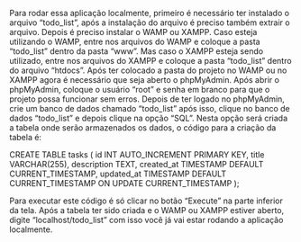 Para rodar essa aplicação localmente, primeiro é necessário ter instalado o arquivo “todo_list”, após a instalação do arquivo é preciso também extrair o arquivo. Depois é preciso instalar o WAMP ou XAMPP. Caso esteja utilizando o WAMP, entre nos arquivos do WAMP e coloque a pasta “todo_list” dentro da pasta “www”. Mas caso o XAMPP esteja sendo utilizado, entre nos arquivos do XAMPP e coloque a pasta “todo_list” dentro do arquivo “htdocs”. Após ter colocado a pasta do projeto no WAMP ou no XAMPP agora é necessário que seja aberto o phpMyAdmin. Após abrir o phpMyAdmin, coloque o usuário “root” e senha em branco para que o projeto possa funcionar sem erros. Depois de ter logado no phpMyAdmin, crie um banco de dados chamado “todo_list” após isso, clique no banco de dados “todo_list” e depois clique na opção “SQL”. Nesta opção será criada a tabela onde serão armazenados os dados, o código para a criação da tabela é:

CREATE TABLE tasks (
id INT AUTO_INCREMENT PRIMARY KEY,
title VARCHAR(255),
description TEXT,
created_at TIMESTAMP DEFAULT CURRENT_TIMESTAMP,
updated_at TIMESTAMP DEFAULT CURRENT_TIMESTAMP ON UPDATE
CURRENT_TIMESTAMP
);

Para executar este código é só clicar no botão “Execute” na parte inferior da tela.
Após a tabela ter sido criada e o WAMP ou XAMPP estiver aberto, digite “localhost/todo_list” com isso você já vai estar rodando a aplicação localmente.
